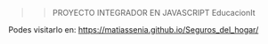 >>PROYECTO INTEGRADOR EN JAVASCRIPT
EducacionIt

Podes visitarlo en: 
https://matiassenia.github.io/Seguros_del_hogar/